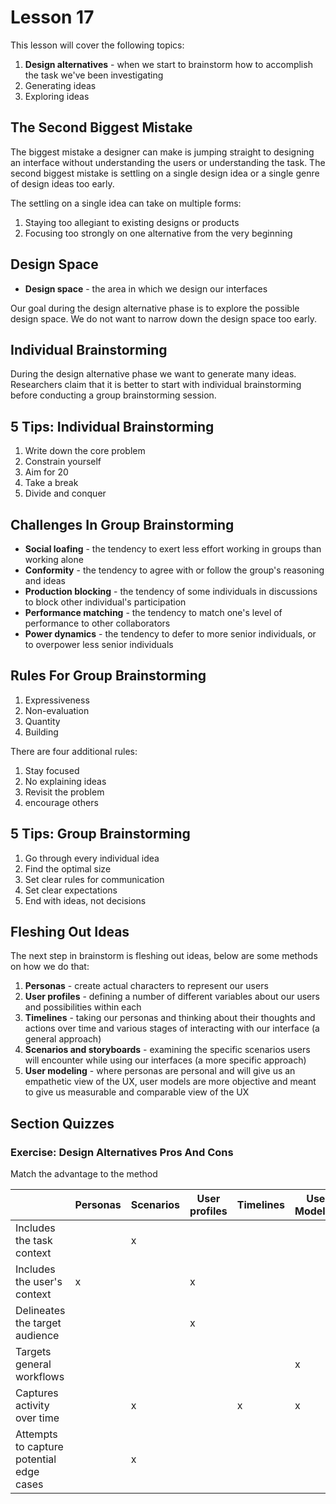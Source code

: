 # Lesson 17

This lesson will cover the following topics:

1. **Design alternatives** - when we start to brainstorm how to accomplish the task we've been investigating
2. Generating ideas
3. Exploring ideas

## The Second Biggest Mistake

The biggest mistake a designer can make is jumping straight to designing an interface without understanding the users or understanding the task. The second biggest mistake is settling on a single design idea or a single genre of design ideas too early.

The settling on a single idea can take on multiple forms:

1. Staying too allegiant to existing designs or products
2. Focusing too strongly on one alternative from the very beginning

## Design Space

- **Design space** - the area in which we design our interfaces

Our goal during the design alternative phase is to explore the possible design space. We do not want to narrow down the design space too early.

## Individual Brainstorming

During the design alternative phase we want to generate many ideas. Researchers claim that it is better to start with individual brainstorming before conducting a group brainstorming session.

## 5 Tips: Individual Brainstorming

1. Write down the core problem
2. Constrain yourself
3. Aim for 20
4. Take a break
5. Divide and conquer

## Challenges In Group Brainstorming

- **Social loafing** - the tendency to exert less effort working in groups than working alone
- **Conformity** - the tendency to agree with or follow the group's reasoning and ideas
- **Production blocking** - the tendency of some individuals in discussions to block other individual's participation
- **Performance matching** - the tendency to match one's level of performance to other collaborators
- **Power dynamics** - the tendency to defer to more senior individuals, or to overpower less senior individuals

## Rules For Group Brainstorming

1. Expressiveness
2. Non-evaluation
3. Quantity
4. Building

There are four additional rules:

1. Stay focused
2. No explaining ideas
3. Revisit the problem
4. encourage others

## 5 Tips: Group Brainstorming

1. Go through every individual idea
2. Find the optimal size
3. Set clear rules for communication
4. Set clear expectations
5. End with ideas, not decisions

## Fleshing Out Ideas

The next step in brainstorm is fleshing out ideas, below are some methods on how we do that:

1. **Personas** - create actual characters to represent our users
2. **User profiles** - defining a number of different variables about our users and possibilities within each
3. **Timelines** - taking our personas and thinking about their thoughts and actions over time and various stages of interacting with our interface (a general approach)
4. **Scenarios and storyboards** - examining the specific scenarios users will encounter while using our interfaces (a more specific approach)
5. **User modeling** - where personas are personal and will give us an empathetic view of the UX, user models are more objective and meant to give us measurable and comparable view of the UX

## Section Quizzes

### Exercise: Design Alternatives Pros And Cons

Match the advantage to the method

|                                          | Personas | Scenarios | User profiles | Timelines | User Modeling |
| ---------------------------------------- | -------- | --------- | ------------- | --------- | ------------- |
| Includes the task context                |          | x         |
| Includes the user's context              | x        |           | x             |           |               |
| Delineates the target audience           |          |           | x             |           |               |
| Targets general workflows                |          |           |               |           | x             |
| Captures activity over time              |          | x         |               | x         | x             |
| Attempts to capture potential edge cases |          | x         |               |           |               |
